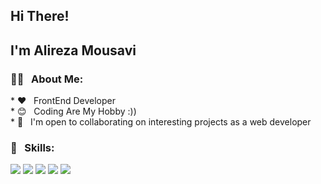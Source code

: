 <h2>Hi There!</h2>
<h2>I'm Alireza Mousavi</h2>
<h3>👩‍💻 &nbsp; About Me:</h3>
* ❤ &nbsp; FrontEnd Developer
<br/>
* 😊 &nbsp; Coding Are My Hobby :))
<br/>
* 🤝 &nbsp; I'm open to collaborating on interesting projects as a web developer

  <h3>🔧 &nbsp; Skills:</h3>
  <img src="https://img.shields.io/badge/-HTML5-333333?style=flat&logo=HTML5" />
  <img src="https://img.shields.io/badge/-CSS3-333333?style=flat&logo=CSS3&logoColor=1572B6" />
  <img src="https://img.shields.io/badge/tailwindcss-0F172A?&logo=tailwindcss" />
  <img src="https://shields.io/badge/JavaScript-333333?logo=JavaScript&style=flat" />
  <img src="https://shields.io/badge/React-333333?logo=react&style=flat" />
 



